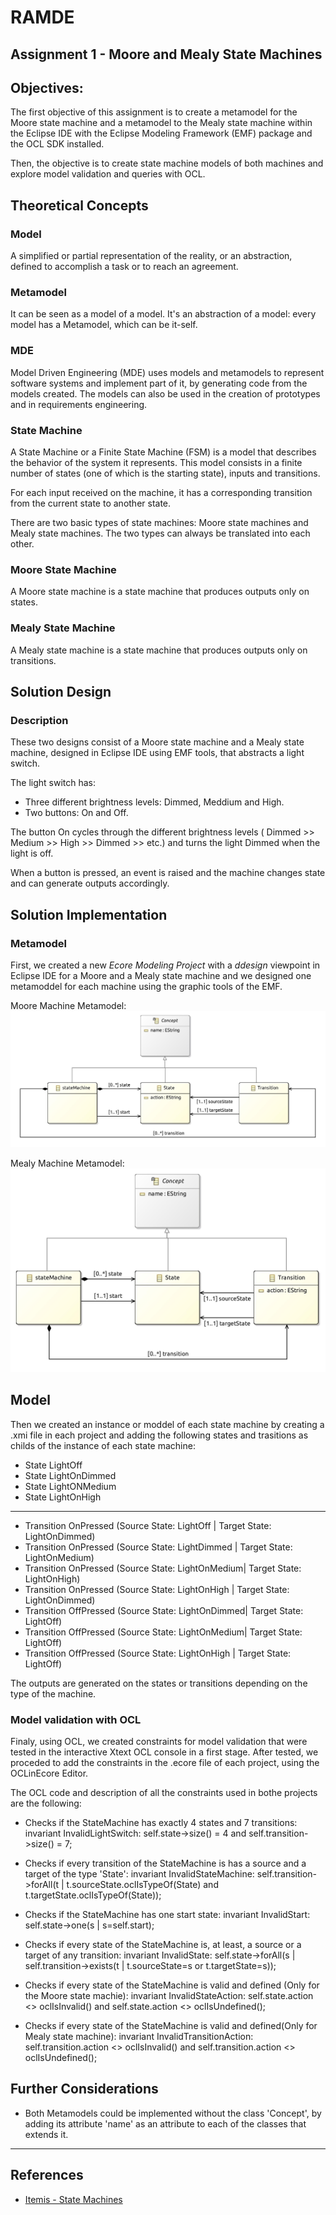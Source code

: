 # RAMDE
## Assignment 1 - Moore and Mealy State Machines

## Objectives:
The first objective of this assignment is to create a metamodel for the Moore state machine and a metamodel to the Mealy state
 machine within the Eclipse IDE with the Eclipse Modeling Framework (EMF) package and the OCL SDK installed.

Then, the objective is to create state machine models of both machines and explore model validation and queries with OCL.

## Theoretical Concepts
### Model
A simplified or partial representation of the reality, or an abstraction, defined to accomplish a task or to reach an agreement.

### Metamodel
It can be seen as a model of a model. It's an abstraction of a model: every model has a Metamodel, which can be it-self.

### MDE
Model Driven Engineering (MDE) uses models and metamodels to represent software systems and implement part of it, by generating code from the models created. The models can also be used in the creation of prototypes and in requirements engineering.

### State Machine
A State Machine or a Finite State Machine (FSM) is a model that describes the behavior of the system it represents. This model consists in a finite number of states (one of which is the starting state), inputs and transitions.

For each input received on the machine, it has a corresponding transition from the current state to another state.

There are two basic types of state machines: Moore state machines and Mealy state machines. The two types can always be translated into each other.

### Moore State Machine
A Moore state machine is a state machine that produces outputs only on states.

### Mealy State Machine
A Mealy state machine is a state machine that produces outputs only on transitions.

## Solution Design
### Description
These two designs consist of a Moore state machine and a Mealy state machine, designed in Eclipse IDE using EMF tools, that abstracts a light switch.

The light switch has:

- Three different brightness levels: Dimmed, Meddium and High.
- Two buttons: On and Off.

The button On cycles through the different brightness levels ( Dimmed >> Medium >> High >> Dimmed >> etc.) and turns the light Dimmed when the light is off.

When a button is pressed, an event is raised and the machine changes state and can generate outputs accordingly.


## Solution Implementation
### Metamodel
First, we created a new *Ecore Modeling Project* with a *ddesign* viewpoint in Eclipse IDE for a Moore and a Mealy state machine and we designed one metamoddel for each machine using the graphic tools of the EMF.

Moore Machine Metamodel:
![image](./Moore_State_Machine.jpg)

Mealy Machine Metamodel:
![image](./Mealy_State_Machine.jpg)

## Model
Then we created an instance or moddel of each state machine by creating a .xmi file in each project and adding the following states and trasitions as childs of the instance of each state machine:

- State LightOff
- State LightOnDimmed
- State LightONMedium
- State LightOnHigh
----------------------------------------------------------------------------------
- Transition OnPressed  (Source State: LightOff		| Target State: LightOnDimmed)
- Transition OnPressed  (Source State: LightDimmed	| Target State: LightOnMedium)
- Transition OnPressed  (Source State: LightOnMedium| Target State: LightOnHigh)
- Transition OnPressed  (Source State: LightOnHigh	| Target State: LightOnDimmed)
- Transition OffPressed (Source State: LightOnDimmed| Target State: LightOff)
- Transition OffPressed (Source State: LightOnMedium| Target State: LightOff)
- Transition OffPressed (Source State: LightOnHigh	| Target State: LightOff)

The outputs are generated on the states or transitions depending on the type of the machine.

### Model validation with OCL
Finaly, using OCL, we created constraints for model validation that were tested in the interactive Xtext OCL console in a first stage. After tested, we proceded to add the constraints in the .ecore file of each project, using the OCLinEcore Editor.

The OCL code and description of all the constraints used in bothe projects are the following:

- Checks if the StateMachine has exactly 4 states and 7 transitions:
invariant InvalidLightSwitch: self.state->size() = 4 and self.transition->size() = 7; 

- Checks if every transition of the StateMachine is has a source and a target  of the type 'State':
invariant InvalidStateMachine: self.transition->forAll(t | t.sourceState.oclIsTypeOf(State) and t.targetState.oclIsTypeOf(State)); 

- Checks if the StateMachine has one start state:
invariant InvalidStart: self.state->one(s | s=self.start); 

- Checks if every state of the StateMachine is, at least, a source or a target of any transition:
invariant InvalidState: self.state->forAll(s | self.transition->exists(t | t.sourceState=s or t.targetState=s));

- Checks if every state of the StateMachine is valid and defined (Only for the Moore state machie):
invariant InvalidStateAction: self.state.action <> oclIsInvalid() and self.state.action <> oclIsUndefined();

- Checks if every state of the StateMachine is valid and defined(Only for Mealy state machine):
invariant InvalidTransitionAction: self.transition.action <> oclIsInvalid() and self.transition.action <> oclIsUndefined();


## Further Considerations
- Both Metamodels could be implemented without the class 'Concept', by adding its attribute 'name' as an attribute to each of the classes that extends it.
___

## References
- [Itemis - State Machines](https://www.itemis.com/en/yakindu/state-machine/documentation/user-guide/overview_what_are_state_machines?hsLang=de)
